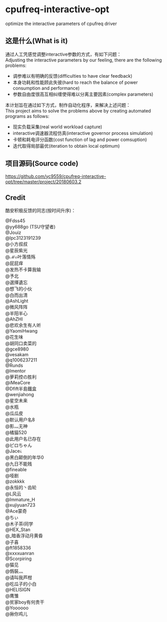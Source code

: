 # cpufreq-interactive-opt

optimize the interactive parameters of cpufreq driver

## 这是什么(What is it)

通过人工凭感觉调整interactive参数的方式，有如下问题：  
Adjusting the interactive parameters by our feeling, there are the following problems:  

- 调参难以有明确的反馈(difficulties to have clear feedback)
- 本身功耗和性能顾此失彼(hard to reach the balance of power consumption and performance)
- 参数自由度很高互相纠缠使得难以分离主要因素(complex parameters)

本计划旨在通过如下方式，制作自动化程序，来解决上述问题：  
This project aims to solve the problems above by creating automated programs as follows:  

- 现实负载采集(real world workload capture)
- interactive调速器流程仿真(interactive governor process simulation)
- 卡顿和耗电评分函数(cost function of lag and power comsuption)
- 迭代取得局部最优(iteration to obtain local optimum)

## 项目源码(Source code)

<https://github.com/yc9559/cpufreq-interactive-opt/tree/master/project/20180603.2>

## Credit

酷安积极反馈的同志(按时间升序)：  

@Fdss45  
@yy688go (TSU守望者)  
@Jouiz  
@lpc3123191239  
@小方叔叔  
@星辰紫光  
@ℳ๓叶落情殇  
@屁屁痒  
@发热不卡算我输  
@予北  
@選擇遺忘  
@想飞的小伙  
@白而出清  
@AshLight  
@微风阵阵  
@半阳半心  
@AhZHI  
@悲欢余生有人听  
@YaomiHwang  
@花生味  
@胡同口卖菜的  
@gce8980  
@vesakam  
@q1006237211  
@Runds  
@lmentor  
@萝莉控の胜利  
@iMeaCore  
@Dfift半島鐵盒  
@wenjiahong  
@星空未来  
@水瓶  
@瓜瓜皮  
@默认用户名8  
@影灬无神  
@橘猫520  
@此用户名已存在  
@ピロちゃん  
@Jaceﮥ  
@黑白颠倒的年华0  
@九日不能贱  
@fineable  
@哑剧  
@zokkkk  
@永恒的丶齿轮  
@L风云  
@Immature_H  
@xujiyuan723  
@Ace蒙奇  
@ちぃ  
@木子茶i同学  
@HEX_Stan  
@_暗香浮动月黄昏  
@子喜  
@ft1858336  
@xxxxuanran  
@Scorpiring  
@猫见  
@僞裝灬  
@请叫我芦柑  
@吃瓜子的小白  
@HELISIGN  
@鹰雏  
@贫家boy有何贵干  
@Yoooooo  
@揪你鸡儿  
